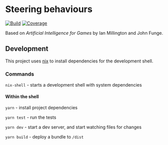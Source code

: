 # Steering behaviours

[![Build][build-badge]][build]
[![Coverage][coverage-badge]][coverage]

Based on _Artificial Intelligence for Games_ by Ian Millington and John Funge.

## Development

This project uses [nix](https://nixos.org/) to install dependencies for the development shell.

### Commands

`nix-shell` - starts a development shell with system dependencies

#### Within the shell

`yarn` - install project dependencies

`yarn test` - run the tests

`yarn dev` - start a dev server, and start watching files for changes

`yarn build` - deploy a bundle to `/dist`

<!-- Definitions -->

[build-badge]: https://github.com/craigdallimore/steering-behaviour/workflows/main/badge.svg
[build]: https://github.com/craigdallimore/steering-behaviour/actions
[coverage-badge]: https://img.shields.io/codecov/c/github/craigdallimore/steering-behaviour.svg
[coverage]: https://codecov.io/github/craigdallimore/steering-behaviour
